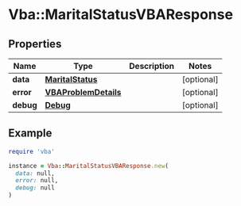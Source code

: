 # Vba::MaritalStatusVBAResponse

## Properties

| Name | Type | Description | Notes |
| ---- | ---- | ----------- | ----- |
| **data** | [**MaritalStatus**](MaritalStatus.md) |  | [optional] |
| **error** | [**VBAProblemDetails**](VBAProblemDetails.md) |  | [optional] |
| **debug** | [**Debug**](Debug.md) |  | [optional] |

## Example

```ruby
require 'vba'

instance = Vba::MaritalStatusVBAResponse.new(
  data: null,
  error: null,
  debug: null
)
```

